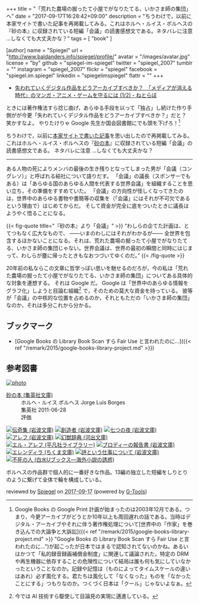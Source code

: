 +++
title = "「荒れた農場の掘ったて小屋でがなりたてる、いかさま師の集団」へ"
date =  "2017-09-17T16:28:42+09:00"
description = "ちうわけで，以前に本家サイトで書いた記事を再掲載してみる。これはホルヘ・ルイス・ボルヘスの『砂の本』に収録されている短編「会議」の読書感想文である。ネタバレに注意 ...しなくても大丈夫かな？"
tags        = [ "book" ]

[author]
  name      = "Spiegel"
  url       = "http://www.baldanders.info/spiegel/profile/"
  avatar    = "/images/avatar.jpg"
  license   = "by"
  github    = "spiegel-im-spiegel"
  twitter   = "spiegel_2007"
  tumblr    = ""
  instagram = "spiegel_2007"
  flickr    = "spiegel"
  facebook  = "spiegel.im.spiegel"
  linkedin  = "spiegelimspiegel"
  flattr    = ""
+++

- [失われていくデジタル作品をどうアーカイブすべきか？　「メディアが消える時代」のマンガ・アニメ・ゲームを守るには (1/2) - ねとらぼ](http://nlab.itmedia.co.jp/nl/articles/1709/16/news007.html)

ときには著作権法すら捻じ曲げ，あらゆる手段を以って「独占」し続けた作り手側がが今更「失われていくデジタル作品をどうアーカイブすべきか？」だと？ 笑かすなよ。
やりたけりゃ Google 先生か国会図書館にでも頭を下げろ！[^gp]

[^gp]: Google Books の Google Print 計画が始まったのは2003年12月である。つまり，今更アーカイブがどうとか10年以上も周回遅れの話である。当時はデジタル・アーカイブやそれに伴う著作権処理について[世界中の「作家」を巻き込んでの大論争と大訴訟]({{< ref "/remark/2015/google-books-library-project.md" >}} "Google Books の Library Book Scan すら Fair Use と言われたのに...")が起こったが日本ではまるで認知されてないのかね。あるいはかつて「私的録音録画補償金制度」に関連して議論された，特定の DRM や再生機器に依存することの危険性について結局は誰も何も気にしていなかったということなのか。記録や記憶は（ものによってタイムスケールの違いはあれ）必ず風化する。君たちは風化して「なくなった」ものを「なかったことにする」つもりなのか。つくづく日本は「クール」じゃないよなぁ。

ちうわけで，以前に[本家サイトで書いた記事](http://www.baldanders.info/spiegel/log2/000383.shtml "『砂の本』より： 「会議」 — Baldanders.info")を思い出したので再掲載してみる。
これはホルヘ・ルイス・ボルヘスの『[砂の本]』に収録されている短編「会議」の読書感想文である。
ネタバレに注意 ...しなくても大丈夫かな？

----

ある人物の死によりメンバの最後の生き残りとなってしまった男が「会議（コングレソ）」と呼ばれる結社について語りだす。
 「会議」の議長（スポンサーでもある）は「あらゆる国のあらゆる人間を代表する世界会議」を組織することを思い立ち，その準備をすすめていた。
 「会議」の方向性が怪しくなってきたのは，世界中のあらゆる書物や書簡等の収集を（「会議」にはそれが不可欠であるという理由で）はじめてからだ。
 そして資金が完全に底をついたときに議長はようやく悟ることになる。 

 {{< fig-quote  title="『砂の本』より「会議」" >}}
 <q>わしらの企てた計画は、とてつもなく広大なもので、 ――いまのわしにはそれがわかるが―― 全世界を包含するほかないことになる。それは、荒れた農場の掘ったて小屋でがなりたてる、いかさま師の集団じゃない。世界会議は、世界の最初の瞬間と同時にはじまって、わしらが塵に帰ったときもなおつづいてゆくのだ。</q>
 {{< /fig-quote >}}

20年前の私ならこの文章に哲学っぽい思いを馳せるのだろが，今の私は「荒れた農場の掘ったて小屋でがなりたてる、いかさま師の集団」についてある具体的な対象を連想する。
それは Google だ。
Google は「世界中のあらゆる情報をグラフ化」しようと目論む組織[^ai] で，そのための莫大な資金を持っている。
彼等が「会議」の中核的な位置を占めるのか，それともただの「いかさま師の集団」なのか，それは多分これから分かる。 

[^ai]: 今では AI 技術すら駆使して目論見の実現に邁進している。

## ブックマーク

- [Google Books の Library Book Scan すら Fair Use と言われたのに...]({{< ref "/remark/2015/google-books-library-project.md" >}})

[砂の本]: http://www.amazon.co.jp/exec/obidos/ASIN/4087606244/baldandersinf-22/ "砂の本 (集英社文庫) | ホルヘ・ルイス ボルヘス, Jorge Luis Borges, 篠田 一士 |本 | 通販 | Amazon"

## 参考図書

<div class="hreview" ><a class="item url" href="http://www.amazon.co.jp/exec/obidos/ASIN/4087606244/baldandersinf-22/"><img src="https://images-fe.ssl-images-amazon.com/images/I/51Q1RWgKY8L._SL160_.jpg" alt="photo" class="photo"  /></a><dl ><dt class="fn"><a class="item url" href="http://www.amazon.co.jp/exec/obidos/ASIN/4087606244/baldandersinf-22/">砂の本 (集英社文庫)</a></dt><dd>ホルヘ・ルイス ボルヘス Jorge Luis Borges </dd><dd>集英社 2011-06-28</dd><dd>評価<abbr class="rating" title="5"><img src="http://g-images.amazon.com/images/G/01/detail/stars-5-0.gif" alt="" /></abbr> </dd></dl><p class="similar"><a href="http://www.amazon.co.jp/exec/obidos/ASIN/4003279212/baldandersinf-22/" target="_top"><img src="http://images.amazon.com/images/P/4003279212.09._SCTHUMBZZZ_.jpg"  alt="伝奇集 (岩波文庫)"  /></a> <a href="http://www.amazon.co.jp/exec/obidos/ASIN/4003279220/baldandersinf-22/" target="_top"><img src="http://images.amazon.com/images/P/4003279220.09._SCTHUMBZZZ_.jpg"  alt="創造者 (岩波文庫)"  /></a> <a href="http://www.amazon.co.jp/exec/obidos/ASIN/4003279247/baldandersinf-22/" target="_top"><img src="http://images.amazon.com/images/P/4003279247.09._SCTHUMBZZZ_.jpg"  alt="七つの夜 (岩波文庫)"  /></a> <a href="http://www.amazon.co.jp/exec/obidos/ASIN/400327928X/baldandersinf-22/" target="_top"><img src="http://images.amazon.com/images/P/400327928X.09._SCTHUMBZZZ_.jpg"  alt="アレフ (岩波文庫)"  /></a> <a href="http://www.amazon.co.jp/exec/obidos/ASIN/4309464084/baldandersinf-22/" target="_top"><img src="http://images.amazon.com/images/P/4309464084.09._SCTHUMBZZZ_.jpg"  alt="幻獣辞典 (河出文庫)"  /></a> <a href="http://www.amazon.co.jp/exec/obidos/ASIN/4582765491/baldandersinf-22/" target="_top"><img src="http://images.amazon.com/images/P/4582765491.09._SCTHUMBZZZ_.jpg"  alt="エル・アレフ (平凡社ライブラリー)"  /></a> <a href="http://www.amazon.co.jp/exec/obidos/ASIN/4003279271/baldandersinf-22/" target="_top"><img src="http://images.amazon.com/images/P/4003279271.09._SCTHUMBZZZ_.jpg"  alt="ブロディーの報告書 (岩波文庫)"  /></a> <a href="http://www.amazon.co.jp/exec/obidos/ASIN/4480022775/baldandersinf-22/" target="_top"><img src="http://images.amazon.com/images/P/4480022775.09._SCTHUMBZZZ_.jpg"  alt="エレンディラ (ちくま文庫)"  /></a> <a href="http://www.amazon.co.jp/exec/obidos/ASIN/4003279255/baldandersinf-22/" target="_top"><img src="http://images.amazon.com/images/P/4003279255.09._SCTHUMBZZZ_.jpg"  alt="詩という仕事について (岩波文庫)"  /></a> <a href="http://www.amazon.co.jp/exec/obidos/ASIN/4560071144/baldandersinf-22/" target="_top"><img src="http://images.amazon.com/images/P/4560071144.09._SCTHUMBZZZ_.jpg"  alt="不死の人 (白水Uブックス―海外小説の誘惑)"  /></a> </p>
<p class="description">ボルヘスの作品群で個人的に一番好きな作品。13編の独立した短編をしりとりのように繋げて全体で輪を構成している。</p>
<p class="gtools" >reviewed by <a href='#maker' class='reviewer'>Spiegel</a> on <abbr class="dtreviewed" title="2017-09-17">2017-09-17</abbr> (powered by <a href="http://www.goodpic.com/mt/aws/index.html" >G-Tools</a>)</p>
</div>
